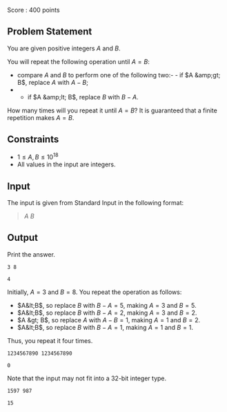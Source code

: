 Score : $400$ points

## Problem Statement

You are given positive integers $A$ and $B$.

You will repeat the following operation until $A=B$:

- compare $A$ and $B$ to perform one of the following two:-   - if $A &amp;gt; B$, replace $A$ with $A-B$;
-   - if $A &amp;lt; B$, replace $B$ with $B-A$.

How many times will you repeat it until $A=B$?  It is guaranteed that a finite repetition makes $A=B$.

## Constraints

- $1 \le A,B \le 10^{18}$
- All values in the input are integers.

## Input

The input is given from Standard Input in the following format:

> $A$ $B$

## Output

Print the answer.

```input1
3 8
```

```output1
4
```

Initially, $A=3$ and $B=8$.  You repeat the operation as follows:

- $A&lt;B$, so replace $B$ with $B-A=5$, making $A=3$ and $B=5$.
- $A&lt;B$, so replace $B$ with $B-A=2$, making $A=3$ and $B=2$.
- $A &gt; B$, so replace $A$ with $A-B=1$, making $A=1$ and $B=2$.
- $A&lt;B$, so replace $B$ with $B-A=1$, making $A=1$ and $B=1$.

Thus, you repeat it four times.

```input2
1234567890 1234567890
```

```output2
0
```

Note that the input may not fit into a 32-bit integer type.

```input3
1597 987
```

```output3
15
```